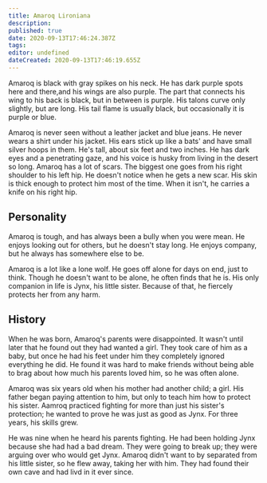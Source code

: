```yaml
---
title: Amaroq Lironiana
description: 
published: true
date: 2020-09-13T17:46:24.387Z
tags: 
editor: undefined
dateCreated: 2020-09-13T17:46:19.655Z
---
```


Amaroq is black with gray spikes on his neck. He has dark purple spots here and there,and his wings are also purple. The part that connects his wing to his back is black, but in between is purple. His talons curve only slightly, but are long. His tail flame is usually black, but occasionally it is purple or blue.

Amaroq is never seen without a leather jacket and blue jeans. He never wears a shirt under his jacket. His ears stick up like a bats' and have small silver hoops in them. He's tall, about six feet and two inches. He has dark eyes and a penetrating gaze, and his voice is husky from living in the desert so long. Amaroq has a lot of scars. The biggest one goes from his right shoulder to his left hip. He doesn't notice when he gets a new scar. His skin is thick enough to protect him most of the time. When it isn't, he carries a knife on his right hip.

Personality
-----------

Amaroq is tough, and has always been a bully when you were mean. He enjoys looking out for others, but he doesn't stay long. He enjoys company, but he always has somewhere else to be.

Amaroq is a lot like a lone wolf. He goes off alone for days on end, just to think. Though he doesn't want to be alone, he often finds that he is. His only companion in life is Jynx, his little sister. Because of that, he fiercely protects her from any harm.

History
-------

When he was born, Amaroq's parents were disappointed. It wasn't until later that he found out they had wanted a girl. They took care of him as a baby, but once he had his feet under him they completely ignored everything he did. He found it was hard to make friends without being able to brag about how much his parents loved him, so he was often alone.

Amaroq was six years old when his mother had another child; a girl. His father began paying attention to him, but only to teach him how to protect his sister. Aamroq practiced fighting for more than just his sister's protection; he wanted to prove he was just as good as Jynx. For three years, his skills grew.

He was nine when he heard his parents fighting. He had been holding Jynx because she had had a bad dream. They were going to break up; they were arguing over who would get Jynx. Amaroq didn't want to by separated from his little sister, so he flew away, taking her with him. They had found their own cave and had livd in it ever since.